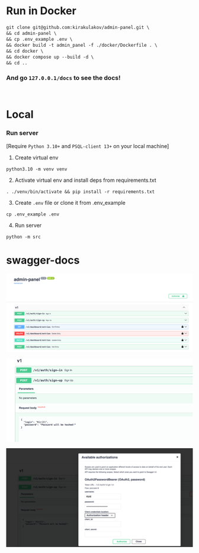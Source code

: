 # Run in Docker
```
git clone git@github.com:kirakulakov/admin-panel.git \
&& cd admin-panel \
&& cp .env_example .env \
&& docker build -t admin_panel -f ./docker/Dockerfile . \
&& cd docker \
&& docker compose up --build -d \
&& cd ..
```
### And go `127.0.0.1/docs` to see the docs!

<br>


# Local

### Run server
[Require `Python 3.10+` and `PSQL-client 13+` on your local machine]

1. Create virtual env
```shell
python3.10 -m venv venv
```
2. Activate virtual env and install deps from requirements.txt
```shell
. ./venv/bin/activate && pip install -r requirements.txt
```
3. Create `.env` file or clone it from .env_example
```shell
cp .env_example .env
```
4. Run server
```shell
python -m src
```

# swagger-docs

![openapi-docs](./doc/images/swagger_apis.png)

![openapi-docs](./doc/images/swagger_password_hash.png)

![openapi-docs](./doc/images/swagger_auth.png)
